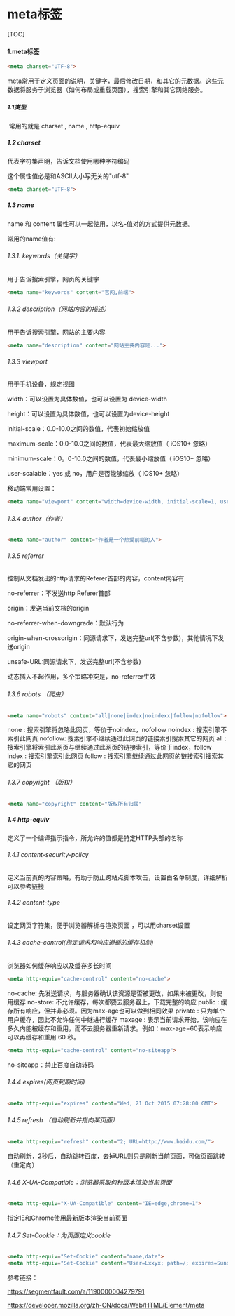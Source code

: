 # meta标签

[TOC]

#### 1.meta标签

```html
<meta charset="UTF-8">
```

 meta常用于定义页面的说明，关键字，最后修改日期，和其它的元数据。这些元数据将服务于浏览器（如何布局或重载页面），搜索引擎和其它网络服务。 

##### 1.1类型

​	常用的就是 charset , name , http-equiv

##### 1.2 charset

代表字符集声明，告诉文档使用哪种字符编码

这个属性值必是和ASCII大小写无关的"utf-8"

```html
<meta charset="UTF-8">
```

##### 1.3 name

name 和 content 属性可以一起使用，以名-值对的方式提供元数据。

常用的name值有:

###### 1.3.1. keywords（关键字）

用于告诉搜索引擎，网页的关键字

```html
<meta name="keywords" content="官网,前端">
```

###### 1.3.2 description（网站内容的描述）

用于告诉搜索引擎，网站的主要内容

```html
<meta name="description" content="网站主要内容是...">
```

###### 1.3.3 viewport 

用于手机设备，规定视图

width：可以设置为具体数值，也可以设置为 device-width 

height：可以设置为具体数值，也可以设置为device-height

initial-scale：0.0-10.0之间的数值，代表初始缩放值

maximum-scale：0.0-10.0之间的数值，代表最大缩放值（ iOS10+  忽略）

minimum-scale：0。0-10.0之间的数值，代表最小缩放值（ iOS10+  忽略）

user-scalable：yes 或 no，用户是否能够缩放（ iOS10+  忽略）

移动端常用设置：

```html
<meta name="viewport" content="width=device-width, initial-scale=1, user-scalable=no"/>
```

###### 1.3.4 author（作者）

```html
<meta name="author" content="作者是一个热爱前端的人">
```

###### 1.3.5 referrer

控制从文档发出的http请求的Referer首部的内容，content内容有

no-referrer：不发送http Referer首部

origin：发送当前文档的origin

no-referrer-when-downgrade：默认行为

origin-when-crossorigin：同源请求下，发送完整url(不含参数)，其他情况下发送origin

unsafe-URL:同源请求下，发送完整url(不含参数)

动态插入不起作用，多个策略冲突是，no-referrer生效

###### 1.3.6  robots （爬虫）

```html
<meta name="robots" content="all|none|index|noindexx|follow|nofollow">
```

none : 搜索引擎将忽略此网页，等价于noindex，nofollow
noindex : 搜索引擎不索引此网页
nofollow: 搜索引擎不继续通过此网页的链接索引搜索其它的网页
all : 搜索引擎将索引此网页与继续通过此网页的链接索引，等价于index，follow
index : 搜索引擎索引此网页
follow : 搜索引擎继续通过此网页的链接索引搜索其它的网页 

###### 1.3.7 copyright （版权）

```html
<meta name="copyright" content="版权所有归属"
```

##### 1.4 http-equiv

定义了一个编译指示指令，所允许的值都是特定HTTP头部的名称

###### 1.4.1 content-security-policy

定义当前页的内容策略，有助于防止跨站点脚本攻击，设置白名单制度，详细解析可以参考[链接](http://www.ruanyifeng.com/blog/2016/09/csp.html) 

###### 1.4.2  content-type 

 设定网页字符集，便于浏览器解析与渲染页面 ，可以用charset设置

###### 1.4.3  cache-control(指定请求和响应遵循的缓存机制)

浏览器如何缓存响应以及缓存多长时间

```html
<meta http-equiv="cache-control" content="no-cache">
```

no-cache: 先发送请求，与服务器确认该资源是否被更改，如果未被更改，则使用缓存
no-store: 不允许缓存，每次都要去服务器上，下载完整的响应
public : 缓存所有响应，但并非必须。因为max-age也可以做到相同效果
private : 只为单个用户缓存，因此不允许任何中继进行缓存
maxage : 表示当前请求开始，该响应在多久内能被缓存和重用，而不去服务器重新请求。例如：max-age=60表示响应可以再缓存和重用 60 秒。

```html
<meta http-equiv="cache-control" content="no-siteapp">
```

no-siteapp：禁止百度自动转码 

###### 1.4.4 expires(网页到期时间)

```html
<meta http-equiv="expires" content="Wed, 21 Oct 2015 07:28:00 GMT">
```

###### 1.4.5  refresh （自动刷新并指向某页面）

```html
<meta http-equiv="refresh" content="2; URL=http://www.baidu.com/">
```

自动刷新，2秒后，自动跳转百度，去掉URL则只是刷新当前页面，可做页面跳转（重定向）

###### 1.4.6  X-UA-Compatible：浏览器采取何种版本渲染当前页面 

```html
<meta http-equiv="X-UA-Compatible" content="IE=edge,chrome=1">
```

指定IE和Chrome使用最新版本渲染当前页面

###### 1.4.7  Set-Cookie：为页面定义cookie 

```html
<meta http-equiv="Set-Cookie" content="name,date">
<meta http-equiv="Set-Cookie" content="User=Lxxyx; path=/; expires=Sunday, 10-Jan-16 10:00:00 GMT"> //具体范例
```

参考链接：

https://segmentfault.com/a/1190000004279791

https://developer.mozilla.org/zh-CN/docs/Web/HTML/Element/meta